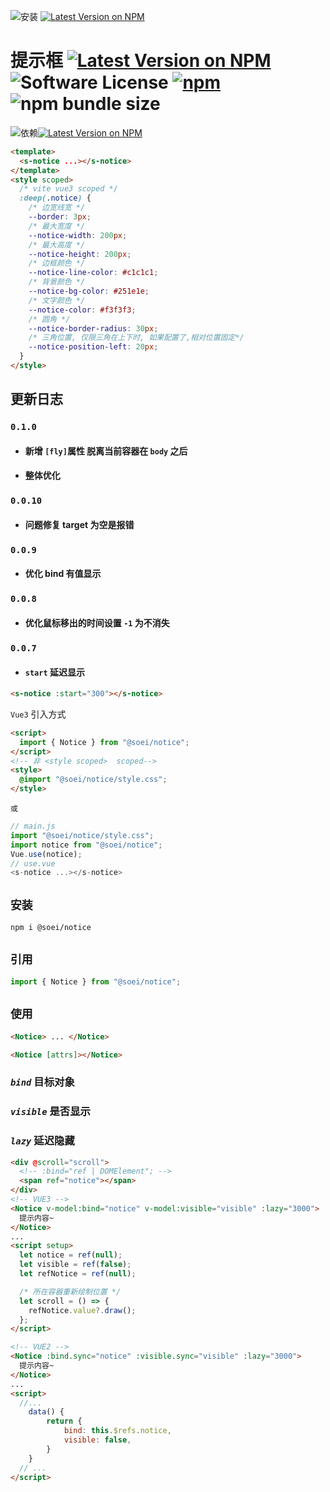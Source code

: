 ![安装](https://img.shields.io/badge/安装-npm_i_@soei/notice-ffc107?style=flat) [![Latest Version on NPM](https://img.shields.io/badge/✔-线上实例-ae8aff?style=flat)](https://alwbg.github.io)

# 提示框 [![Latest Version on NPM](https://img.shields.io/npm/v/@soei/notice?label=npm&style=flat-square)](https://npmjs.com/package/@soei/notice) ![Software License](https://img.shields.io/badge/license-ISC-brightgreen?label=&style=flat-square) [![npm](https://img.shields.io/npm/dw/@soei/notice?label=Downloads&style=flat-square)](https://www.npmjs.com/package/@soei/notice) ![npm bundle size](https://img.shields.io/bundlephobia/min/%40soei%2Fnotice?label=Size&color=&style=flat-square)

![依赖](https://img.shields.io/badge/依赖-npm_i_@soei/util-ffc107?style=flat-square)[![Latest Version on NPM](https://img.shields.io/npm/v/@soei/util?label=&style=flat-square)](https://npmjs.com/package/@soei/util)

```html
<template>
  <s-notice ...></s-notice>
</template>
<style scoped>
  /* vite vue3 scoped */
  :deep(.notice) {
    /* 边宽线宽 */
    --border: 3px;
    /* 最大宽度 */
    --notice-width: 200px;
    /* 最大高度 */
    --notice-height: 200px;
    /* 边框颜色 */
    --notice-line-color: #c1c1c1;
    /* 背景颜色 */
    --notice-bg-color: #251e1e;
    /* 文字颜色 */
    --notice-color: #f3f3f3;
    /* 圆角 */
    --notice-border-radius: 30px;
    /* 三角位置, 仅限三角在上下时, 如果配置了,相对位置固定*/
    --notice-position-left: 20px;
  }
</style>
```

## 更新日志

### `0.1.0`

- #### 新增 `[fly]`属性 脱离当前容器在 `body` 之后
- #### 整体优化

### `0.0.10`

- #### 问题修复 target 为空是报错

### `0.0.9`

- #### 优化 bind 有值显示

### `0.0.8`

- #### 优化鼠标移出的时间设置 `-1` 为不消失

### `0.0.7`

- #### `start` 延迟显示

```html
<s-notice :start="300"></s-notice>
```

`Vue3` 引入方式

```html
<script>
  import { Notice } from "@soei/notice";
</script>
<!-- 非 <style scoped>  scoped-->
<style>
  @import "@soei/notice/style.css";
</style>
```

`或`

```javascript
// main.js
import "@soei/notice/style.css";
import notice from "@soei/notice";
Vue.use(notice);
// use.vue
<s-notice ...></s-notice>
```

## `安装`

```
npm i @soei/notice

```

## `引用`

```javascript
import { Notice } from "@soei/notice";
```

## `使用`

```html
<Notice> ... </Notice>
```

```html
<Notice [attrs]></Notice>
```

### _`bind`_ 目标对象

### _`visible`_ 是否显示

### _`lazy`_ 延迟隐藏

```html
<div @scroll="scroll">
  <!-- :bind="ref | DOMElement"; -->
  <span ref="notice"></span>
</div>
<!-- VUE3 -->
<Notice v-model:bind="notice" v-model:visible="visible" :lazy="3000">
  提示内容~
</Notice>
...
<script setup>
  let notice = ref(null);
  let visible = ref(false);
  let refNotice = ref(null);

  /* 所在容器重新绘制位置 */
  let scroll = () => {
    refNotice.value?.draw();
  };
</script>

<!-- VUE2 -->
<Notice :bind.sync="notice" :visible.sync="visible" :lazy="3000">
  提示内容~
</Notice>
...
<script>
  //...
    data() {
        return {
            bind: this.$refs.notice,
            visible: false,
        }
    }
  // ...
</script>
```
